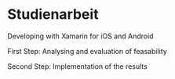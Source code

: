 Studienarbeit
=============

Developing with Xamarin for iOS and Android

First Step:
Analysing and evaluation of feasability

Second Step:
Implementation of  the results  
